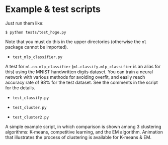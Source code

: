 # Example & test scripts

Just run them like:
```
$ python tests/test_hoge.py
```
Note that you must do this in the upper directories (otherwise the `ml` package cannot be imported).

- `test_mlp_classifier.py`

A test for `ml.nn.mlp_classifier` (`ml.classify.mlp_classifier` is an alias for this) using the MNIST handwritten digits dataset.
You can train a neural network with various methods for avoiding overfit, and easily reach accuracy rate of 98% for the test dataset.
See the comments in the script for the details.

- `test_classify.py`

- `test_cluster.py`

- `test_cluster2.py`

A simple example script, in which comparison is shown among 3 clustering algorithms: K-means, competitive learning, and the EM algorithm.
Animation that illustrates the process of clustering is available for K-means & EM.